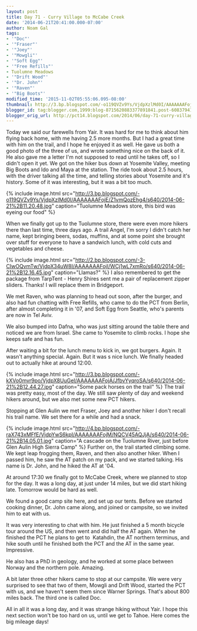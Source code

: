 ```yaml
---
layout: post
title: Day 71 - Curry Village to McCabe Creek
date: '2014-06-21T20:41:00.000-07:00'
author: Noam Gal
tags:
- '"Doc"'
- '"Fraser"'
- '"Joey"'
- '"Mowgli"'
- '"Soft Egg"'
- '"Free Refills"'
- Tuolumne Meadows
- '"Drift Wood"'
- '"Dr. John"'
- '"Raven"'
- '"Big Boots"'
modified_time: '2015-11-02T05:55:06.095-08:00'
thumbnail: http://3.bp.blogspot.com/-o119QVZv9Ys/VjdpXzlMd0I/AAAAAAAFojE/Z1vmQozEhg4/s72-c/2014-06-21%2B11.20.48.jpg
blogger_id: tag:blogger.com,1999:blog-8715620883377891841.post-6083794100182912333
blogger_orig_url: http://pct14.blogspot.com/2014/06/day-71-curry-village-to-mccabe-creek.html
---
```


Today we said our farewells from Yair. It was hard for me to think about him flying back home, with me having 2.5
 more months. But I had a great time with him on the trail, and I hope he enjoyed it as well.
He gave us both a
 good photo of the three of us, and wrote something nice on the back of it. He also gave me a letter I'm not supposed
 to read until he takes off, so I didn't open it yet.
We got on the hiker bus down at Yosemite Valley, meeting
 Big Boots and Ido and Maya at the station. The ride took about 2.5 hours, with the driver talking all the time, and
 telling stories about Yosemite and it's history. Some of it was interesting, but it was a bit too much.


{% include image.html src="http://3.bp.blogspot.com/-o119QVZv9Ys/VjdpXzlMd0I/AAAAAAAFojE/Z1vmQozEhg4/s640/2014-06-21%2B11.20.48.jpg" caption="Tuolumne Meadows store, this bird was eyeing our food" %}

When we finally got up to the Tuolumne store, there were even more hikers there than last time, three days ago. A trail Angel, I'm sorry I didn't catch her name, kept bringing beers, sodas, muffins, and at some point she brought over stuff for everyone to have a sandwich lunch, with cold cuts and vegetables and cheese.



{% include image.html src="http://2.bp.blogspot.com/-3-CIwOQvmTw/VjdpX34uW8I/AAAAAAAFojI/WCj1wL7xmRo/s640/2014-06-21%2B12.16.45.jpg" caption="Llamas?" %}
I also remembered to get the package from TarpTent - Henry Shires sent me a pair of replacement zipper sliders. Thanks! I will replace them in Bridgeport.

We met Raven, who was planning to head out soon, after the burger, and also had fun chatting with Free Refills, who came to do the PCT from Berlin, after almost completing it in '07, and Soft Egg from Seattle, who's parents are now in Tel Aviv.

We also bumped into Dafna, who was just sitting around the table there and noticed we are from Israel. She came to Yosemite to climb rocks. I hope she keeps safe and has fun.

After waiting a bit for the lunch menu to kick in, we got burgers. Again. It wasn't anything special. Again. But it was s nice lunch. We finally headed out to actually hike at around 12:00.



{% include image.html src="http://3.bp.blogspot.com/-kXVo0mvr9po/VjdpX8UuGeI/AAAAAAAFojA/JfbvYyqroSA/s640/2014-06-21%2B12.44.27.jpg" caption="Some pack horses on the trail" %}
The trail was pretty easy, most of the day. We still saw plenty of day and weekend hikers around, but we also met some new PCT hikers.

Stopping at Glen Aulin we met Fraser, Joey and another hiker I don't recall his trail name. We set there for a while and had a snack.



{% include image.html src="http://4.bp.blogspot.com/-raX743xMFfE/VjdpYwS6kpI/AAAAAAAFojM/NQCV45AQJjA/s640/2014-06-21%2B14.05.01.jpg" caption="A cascade on the Tuolumne River, just before Glen Aulin High Sierra Camp" %}
Further on, the trail started climbing some. We kept leap frogging them, Raven, and then also another hiker. When I passed him, he saw the AT patch on my pack, and we started talking. His name is Dr. John, and he hiked the AT at '04.

At around 17:30 we finally got to McCabe Creek, where we planned to stop for the day. It was a long day, at just under 14 miles, but we did start hiking late. Tomorrow would be hard as well.

We found a good camp site here, and set up our tents. Before we started cooking dinner, Dr. John came along, and joined or campsite, so we invited him to eat with us.

It was very interesting to chat with him. He just finished a 5 month bicycle tour around the US, and then went and did half the AT again. When he finished the PCT he plans to get to&nbsp; Katahdin, the AT northern terminus, and hike south until he finished both the PCT and the AT in the same year. Impressive.

He also has a PhD in geology, and he worked at some place between Norway and the northern pole. Amazing.

A bit later three other hikers came to stop at our campsite. We were very surprised to see that two of them, Mowgli and Drift Wood, started the PCT with us, and we haven't seem them since Warner Springs. That's about 800 miles back. The third one is called Doc.

All in all it was a long day, and it was strange hiking without Yair. I hope this next section won't be too hard on us, until we get to Tahoe. Here comes the big mileage days!